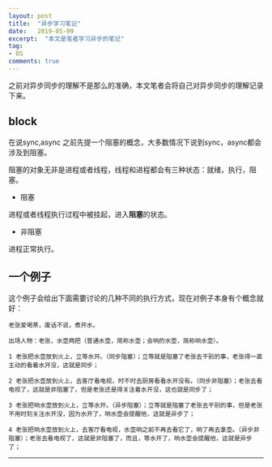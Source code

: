 ```yaml
---
layout: post
title:  "异步学习笔记"
date:   2019-05-09
excerpt:  "本文是笔者学习异步的笔记"
tag:
- OS
comments: true
---
```


之前对异步同步的理解不是那么的准确，本文笔者会将自己对异步同步的理解记录下来。

## block

在说sync,async 之前先提一个阻塞的概念，大多数情况下说到sync，async都会涉及到阻塞。

阻塞的对象无非是进程或者线程，线程和进程都会有三种状态：就绪，执行，阻塞。

- 阻塞

进程或者线程执行过程中被挂起，进入**阻塞**的状态。

- 非阻塞

进程正常执行。

## 一个例子

这个例子会给出下面需要讨论的几种不同的执行方式，现在对例子本身有个概念就好：

```
老张爱喝茶，废话不说，煮开水。

出场人物：老张，水壶两把（普通水壶，简称水壶；会响的水壶，简称响水壶）。

1 老张把水壶放到火上，立等水开。（同步阻塞）；立等就是阻塞了老张去干别的事，老张得一直主动的看着水开没，这就是同步；

2 老张把水壶放到火上，去客厅看电视，时不时去厨房看看水开没有。（同步非阻塞）；老张去看电视了，这就是非阻塞了，但是老张还是得关注着水开没，这也就是同步了；

3 老张把响水壶放到火上，立等水开。（异步阻塞）；立等就是阻塞了老张去干别的事，但是老张不用时刻关注水开没，因为水开了，响水壶会提醒他，这就是异步了；

4 老张把响水壶放到火上，去客厅看电视，水壶响之前不再去看它了，响了再去拿壶。（异步非阻塞）；老张去看电视了，这就是非阻塞了，而且，等水开了，响水壶会提醒他，这就是异步了；
```

---



